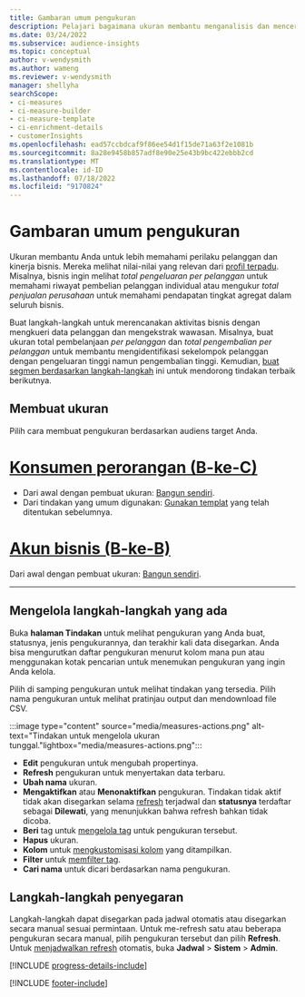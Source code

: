 ```yaml
---
title: Gambaran umum pengukuran
description: Pelajari bagaimana ukuran membantu menganalisis dan mencerminkan kinerja bisnis Anda.
ms.date: 03/24/2022
ms.subservice: audience-insights
ms.topic: conceptual
author: v-wendysmith
ms.author: wameng
ms.reviewer: v-wendysmith
manager: shellyha
searchScope:
- ci-measures
- ci-measure-builder
- ci-measure-template
- ci-enrichment-details
- customerInsights
ms.openlocfilehash: ead57ccbdcaf9f86ee54d1f15de71a63f2e1081b
ms.sourcegitcommit: 8a28e9458b857adf8e90e25e43b9bc422ebbb2cd
ms.translationtype: MT
ms.contentlocale: id-ID
ms.lasthandoff: 07/18/2022
ms.locfileid: "9170824"
---
```

# <a name="measures-overview"></a>Gambaran umum pengukuran

Ukuran membantu Anda untuk lebih memahami perilaku pelanggan dan kinerja bisnis. Mereka melihat nilai-nilai yang relevan dari [profil terpadu](data-unification.md). Misalnya, bisnis ingin melihat *total pengeluaran per pelanggan* untuk memahami riwayat pembelian pelanggan individual atau mengukur *total penjualan perusahaan* untuk memahami pendapatan tingkat agregat dalam seluruh bisnis.

Buat langkah-langkah untuk merencanakan aktivitas bisnis dengan mengkueri data pelanggan dan mengekstrak wawasan. Misalnya, buat ukuran total pembelanjaan *per pelanggan* dan *total pengembalian per pelanggan* untuk membantu mengidentifikasi sekelompok pelanggan dengan pengeluaran tinggi namun pengembalian tinggi. Kemudian, [buat segmen berdasarkan langkah-langkah](segments.md) ini untuk mendorong tindakan terbaik berikutnya.

## <a name="create-a-measure"></a>Membuat ukuran

Pilih cara membuat pengukuran berdasarkan audiens target Anda.

# <a name="individual-consumers-b-to-c"></a>[Konsumen perorangan (B-ke-C)](#tab/b2c)

- Dari awal dengan pembuat ukuran: [Bangun sendiri](measure-builder.md).
- Dari tindakan yang umum digunakan: [Gunakan templat](measure-templates.md) yang telah ditentukan sebelumnya.

# <a name="business-accounts-b-to-b"></a>[Akun bisnis (B-ke-B)](#tab/b2b)

Dari awal dengan pembuat ukuran: [Bangun sendiri](measure-builder.md).

---

## <a name="manage-existing-measures"></a>Mengelola langkah-langkah yang ada

Buka **halaman Tindakan** untuk melihat pengukuran yang Anda buat, statusnya, jenis pengukurannya, dan terakhir kali data disegarkan. Anda bisa mengurutkan daftar pengukuran menurut kolom mana pun atau menggunakan kotak pencarian untuk menemukan pengukuran yang ingin Anda kelola.

Pilih di samping pengukuran untuk melihat tindakan yang tersedia. Pilih nama pengukuran untuk melihat pratinjau output dan mendownload file CSV.

:::image type="content" source="media/measures-actions.png" alt-text="Tindakan untuk mengelola ukuran tunggal."lightbox="media/measures-actions.png":::

- **Edit** pengukuran untuk mengubah propertinya.
- **Refresh** pengukuran untuk menyertakan data terbaru.
- **Ubah nama** ukuran.
- **Mengaktifkan** atau **Menonaktifkan** pengukuran. Tindakan tidak aktif tidak akan disegarkan selama [refresh](system.md#schedule-tab) terjadwal dan **statusnya** terdaftar sebagai **Dilewati**, yang menunjukkan bahwa refresh bahkan tidak dicoba.
- **Beri** tag untuk [mengelola tag](work-with-tags-columns.md#manage-tags) untuk pengukuran tersebut.
- **Hapus** ukuran.
- **Kolom** untuk [mengkustomisasi kolom](work-with-tags-columns.md#customize-columns) yang ditampilkan.
- **Filter** untuk [memfilter tag](work-with-tags-columns.md#filter-on-tags).
- **Cari nama** untuk dicari berdasarkan nama pengukuran.

## <a name="refresh-measures"></a>Langkah-langkah penyegaran

Langkah-langkah dapat disegarkan pada jadwal otomatis atau disegarkan secara manual sesuai permintaan. Untuk me-refresh satu atau beberapa pengukuran secara manual, pilih pengukuran tersebut dan pilih **Refresh**. Untuk [menjadwalkan refresh](system.md#schedule-tab) otomatis, buka **Jadwal** > **Sistem** > **Admin**.

[!INCLUDE [progress-details-include](includes/progress-details-pane.md)]

[!INCLUDE [footer-include](includes/footer-banner.md)]
